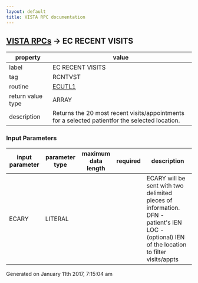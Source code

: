 ```yaml
---
layout: default
title: VISTA RPC documentation
---
```




## [VISTA RPCs](TableOfContent.md) &#8594; EC RECENT VISITS 

 property | value 
--- | --- 
 label | EC RECENT VISITS
 tag | RCNTVST
 routine | [ECUTL1](http://code.osehra.org/dox/Routine_ECUTL1_source.html)
 return value type | ARRAY
 description | Returns the 20 most recent visits/appointments for a selected patientfor the selected location.

### Input Parameters

| input parameter | parameter type | maximum data length | required | description | 
| --- | --- | --- | --- | --- | 
| ECARY | LITERAL |  |  | ECARY will be sent with two delimited pieces of information.     DFN    - patient's IEN    LOC    - (optional) IEN of the location to filter visits/appts | 




 Generated on January 11th 2017, 7:15:04 am